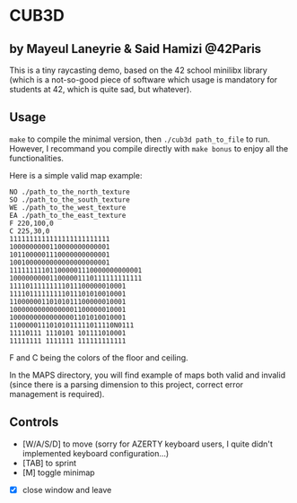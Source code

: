 # CUB3D

## by Mayeul Laneyrie & Said Hamizi @42Paris

This is a tiny raycasting demo, based on the 42 school minilibx library (which
is a not-so-good piece of software which usage is mandatory for students at 42,
which is quite sad, but whatever).

## Usage

`make` to compile the minimal version, then `./cub3d path_to_file` to run.
However, I recommand you compile directly with `make bonus` to enjoy all the
functionalities.

Here is a simple valid map example:

```
NO ./path_to_the_north_texture
SO ./path_to_the_south_texture
WE ./path_to_the_west_texture
EA ./path_to_the_east_texture
F 220,100,0
C 225,30,0
1111111111111111111111111
1000000000110000000000001
1011000001110000000000001
1001000000000000000000001
111111111011000001110000000000001
100000000011000001110111111111111
11110111111111011100000010001
11110111111111011101010010001
11000000110101011100000010001
10000000000000001100000010001
10000000000000001101010010001
11000001110101011111011110N0111
11110111 1110101 101111010001
11111111 1111111 111111111111
```

F and C being the colors of the floor and ceiling.

In the MAPS directory, you will find example of maps both valid and invalid
(since there is a parsing dimension to this project, correct error management
is required).

## Controls

- [W/A/S/D] to move (sorry for AZERTY keyboard users, I quite didn't implemented
keyboard configuration...)
- [TAB] to sprint
- [M] toggle minimap
- [X] close window and leave
